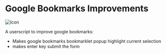 Google Bookmarks Improvements
=====================

![Icon](https://raw.githubusercontent.com/mikedfunk/gbookmarks-userscript/master/image-128.png)

A userscript to improve google bookmarks:

* Makes google bookmarks bookmarklet popup highlight current selection
* makes enter key submit the form
